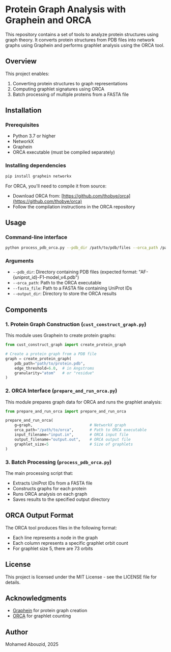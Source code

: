 # Protein Graph Analysis with Graphein and ORCA

This repository contains a set of tools to analyze protein structures using graph theory. It converts protein structures from PDB files into network graphs using Graphein and performs graphlet analysis using the ORCA tool.

## Overview

This project enables:
1. Converting protein structures to graph representations
2. Computing graphlet signatures using ORCA
3. Batch processing of multiple proteins from a FASTA file

## Installation

### Prerequisites

- Python 3.7 or higher
- NetworkX
- Graphein
- ORCA executable (must be compiled separately)

### Installing dependencies

```bash
pip install graphein networkx
```

For ORCA, you'll need to compile it from source:
- Download ORCA from: [https://github.com/thobye/orca](https://github.com/thobye/orca)
- Follow the compilation instructions in the ORCA repository

## Usage

### Command-line interface

```bash
python process_pdb_orca.py --pdb_dir /path/to/pdb/files --orca_path /path/to/orca/executable --fasta_file /path/to/your/sequences.fasta --output_dir /path/to/output
```

### Arguments

- `--pdb_dir`: Directory containing PDB files (expected format: "AF-{uniprot_id}-F1-model_v4.pdb")
- `--orca_path`: Path to the ORCA executable
- `--fasta_file`: Path to a FASTA file containing UniProt IDs
- `--output_dir`: Directory to store the ORCA results

## Components

### 1. Protein Graph Construction (`cust_construct_graph.py`)

This module uses Graphein to create protein graphs:

```python
from cust_construct_graph import create_protein_graph

# Create a protein graph from a PDB file
graph = create_protein_graph(
    pdb_path="path/to/protein.pdb",
    edge_threshold=6.0,  # in Angstroms
    granularity="atom"   # or "residue"
)
```

### 2. ORCA Interface (`prepare_and_run_orca.py`)

This module prepares graph data for ORCA and runs the graphlet analysis:

```python
from prepare_and_run_orca import prepare_and_run_orca

prepare_and_run_orca(
    g=graph,                         # NetworkX graph
    orca_path="/path/to/orca",       # Path to ORCA executable
    input_filename="input.in",       # ORCA input file
    output_filename="output.out",    # ORCA output file
    graphlet_size=5                  # Size of graphlets
)
```

### 3. Batch Processing (`process_pdb_orca.py`)

The main processing script that:
- Extracts UniProt IDs from a FASTA file
- Constructs graphs for each protein
- Runs ORCA analysis on each graph
- Saves results to the specified output directory

## ORCA Output Format

The ORCA tool produces files in the following format:
- Each line represents a node in the graph
- Each column represents a specific graphlet orbit count
- For graphlet size 5, there are 73 orbits

## License

This project is licensed under the MIT License - see the LICENSE file for details.

## Acknowledgments

- [Graphein](https://github.com/a-r-j/graphein) for protein graph creation
- [ORCA](https://github.com/thobye/orca) for graphlet counting

## Author

Mohamed Abouzid, 2025
